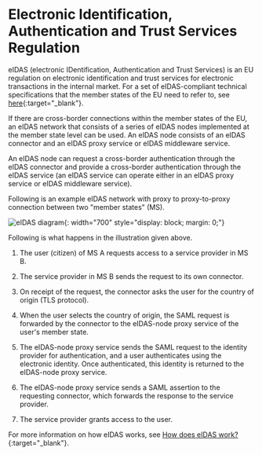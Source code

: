 # Electronic Identification, Authentication and Trust Services Regulation

eIDAS (electronic IDentification, Authentication and Trust Services) is an EU regulation on electronic identification and trust services for electronic transactions in the internal market. For a set of eIDAS-compliant technical specifications that the member states of the EU need to refer to, see [here](https://ec.europa.eu/cefdigital/wiki/display/CEFDIGITAL/2016/12/16/eIDAS+Technical+Specifications+v.+1.1){:target="_blank"}.

If there are cross-border connections within the member states of the EU, an eIDAS network that consists of a series of eIDAS nodes implemented at the member state level can be used. An eIDAS node consists of an eIDAS connector and an eIDAS proxy service or eIDAS middleware service.

An eIDAS node can request a cross-border authentication through the eIDAS connector and provide a cross-border authentication through the eIDAS service (an eIDAS service can operate either in an eIDAS proxy service or eIDAS middleware service).

Following is an example eIDAS network with proxy to proxy-to-proxy connection between two "member states" (MS).

![eIDAS diagram]({{base_path}}/assets/img/setup/compliance/eidas-diagram.png){: width="700" style="display: block; margin: 0;"}

Following is what happens in the illustration given above.

1. The user (citizen) of MS A requests access to a service provider in MS B.

2. The service provider in MS B sends the request to its own connector.

3. On receipt of the request, the connector asks the user for the country of origin (TLS protocol).

4. When the user selects the country of origin, the SAML request is forwarded by the connector to the eIDAS-node proxy service of the user's member state.

5. The eIDAS-node proxy service sends the SAML request to the identity provider for authentication, and a user authenticates using the electronic identity. Once authenticated, this identity is returned to the eIDAS-node proxy service.

6. The eIDAS-node proxy service sends a SAML assertion to the requesting connector, which forwards the response to the service provider.

7. The service provider grants access to the user.

For more information on how eIDAS works, see [How does eIDAS work?](https://ec.europa.eu/cefdigital/wiki/pages/viewpage.action?pageId=82773030){:target="_blank"}.